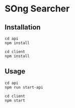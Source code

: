 # SOng Searcher

## Installation

```
cd api
npm install

cd client
npm install
```

## Usage

```
cd api
npm run start-api

cd client
npm start
```
